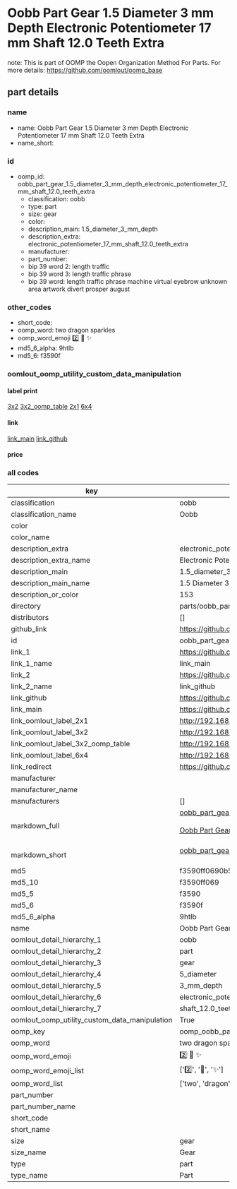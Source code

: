 # Oobb Part Gear 1.5 Diameter 3 mm Depth Electronic Potentiometer 17 mm Shaft 12.0 Teeth Extra  

note: This is part of OOMP the Oopen Organization Method For Parts. For more details: https://github.com/oomlout/oomp_base

##  part details
  







### name
* name: Oobb Part Gear 1.5 Diameter 3 mm Depth Electronic Potentiometer 17 mm Shaft 12.0 Teeth Extra
* name_short: 
### id
* oomp_id: oobb_part_gear_1.5_diameter_3_mm_depth_electronic_potentiometer_17_mm_shaft_12.0_teeth_extra
  * classification: oobb
  * type: part
  * size: gear
  * color: 
  * description_main: 1.5_diameter_3_mm_depth
  * description_extra: electronic_potentiometer_17_mm_shaft_12.0_teeth_extra
  * manufacturer: 
  * part_number: 
  * bip 39 word 2: length traffic
  * bip 39 word 3: length traffic phrase
  * bip 39 word: length traffic phrase machine virtual eyebrow unknown area artwork divert prosper august

### other_codes
* short_code: 
* oomp_word: two dragon sparkles
* oomp_word_emoji :two: :dragon: :sparkles:
* md5_6_alpha: 9htlb
* md5_6: f3590f






### oomlout_oomp_utility_custom_data_manipulation
#### label print
[3x2](http://192.168.1.245:1112/?label=oomp%209htlb)
[3x2_oomp_table](http://192.168.1.108:1112/?label=oomp%209htlb)
[2x1](http://192.168.1.242:1112/?label=oomp%209htlb)
[6x4](http://192.168.1.55:1112/?label=oomp%209htlb)    

#### link

[link_main](https://github.com/oomlout/oomlout_oomp_version_1_messy/tree/main/parts/oobb_part_gear_1.5_diameter_3_mm_depth_electronic_potentiometer_17_mm_shaft_12.0_teeth_extra) [link_github](https://github.com/oomlout/oomlout_oomp_version_1_messy/tree/main/parts/oobb_part_gear_1.5_diameter_3_mm_depth_electronic_potentiometer_17_mm_shaft_12.0_teeth_extra)                             

#### price







### all codes 
| key | value |  
| --- | --- |  
| classification | oobb |  
| classification_name | Oobb |  
| color |  |  
| color_name |  |  
| description_extra | electronic_potentiometer_17_mm_shaft_12.0_teeth_extra |  
| description_extra_name | Electronic Potentiometer 17 mm Shaft 12.0 Teeth Extra |  
| description_main | 1.5_diameter_3_mm_depth |  
| description_main_name | 1.5 Diameter 3 mm Depth |  
| description_or_color | 153 |  
| directory | parts/oobb_part_gear_1.5_diameter_3_mm_depth_electronic_potentiometer_17_mm_shaft_12.0_teeth_extra |  
| distributors | [] |  
| github_link | https://github.com/oomlout/oomlout_oomp_part_src/tree/main/parts/oobb_part_gear_1.5_diameter_3_mm_depth_electronic_potentiometer_17_mm_shaft_12.0_teeth_extra |  
| id | oobb_part_gear_1.5_diameter_3_mm_depth_electronic_potentiometer_17_mm_shaft_12.0_teeth_extra |  
| link_1 | https://github.com/oomlout/oomlout_oomp_version_1_messy/tree/main/parts/oobb_part_gear_1.5_diameter_3_mm_depth_electronic_potentiometer_17_mm_shaft_12.0_teeth_extra |  
| link_1_name | link_main |  
| link_2 | https://github.com/oomlout/oomlout_oomp_version_1_messy/tree/main/parts/oobb_part_gear_1.5_diameter_3_mm_depth_electronic_potentiometer_17_mm_shaft_12.0_teeth_extra |  
| link_2_name | link_github |  
| link_github | https://github.com/oomlout/oomlout_oomp_version_1_messy/tree/main/parts/oobb_part_gear_1.5_diameter_3_mm_depth_electronic_potentiometer_17_mm_shaft_12.0_teeth_extra |  
| link_main | https://github.com/oomlout/oomlout_oomp_version_1_messy/tree/main/parts/oobb_part_gear_1.5_diameter_3_mm_depth_electronic_potentiometer_17_mm_shaft_12.0_teeth_extra |  
| link_oomlout_label_2x1 | http://192.168.1.242:1112/?label=oomp%209htlb |  
| link_oomlout_label_3x2 | http://192.168.1.245:1112/?label=oomp%209htlb |  
| link_oomlout_label_3x2_oomp_table | http://192.168.1.108:1112/?label=oomp%209htlb |  
| link_oomlout_label_6x4 | http://192.168.1.55:1112/?label=oomp%209htlb |  
| link_redirect | https://github.com/oomlout/oomlout_oomp_version_1_messy/tree/main/parts/oobb_part_gear_1.5_diameter_3_mm_depth_electronic_potentiometer_17_mm_shaft_12.0_teeth_extra |  
| manufacturer |  |  
| manufacturer_name |  |  
| manufacturers | [] |  
| markdown_full | [oobb_part_gear_1.5_diameter_3_mm_depth_electronic_potentiometer_17_mm_shaft_12.0_teeth_extra](none)<br>[](none)<br>[Oobb Part Gear 1.5 Diameter 3 Mm Depth Electronic Potentiometer 17 Mm Shaft 12.0 Teeth Extra](none)<br><br> |  
| markdown_short | [oobb_part_gear_1.5_diameter_3_mm_depth_electronic_potentiometer_17_mm_shaft_12.0_teeth_extra](none)<br><br> |  
| md5 | f3590ff0690b5dbd457a385947b9b400 |  
| md5_10 | f3590ff069 |  
| md5_5 | f3590 |  
| md5_6 | f3590f |  
| md5_6_alpha | 9htlb |  
| name | Oobb Part Gear 1.5 Diameter 3 mm Depth Electronic Potentiometer 17 mm Shaft 12.0 Teeth Extra |  
| oomlout_detail_hierarchy_1 | oobb |  
| oomlout_detail_hierarchy_2 | part |  
| oomlout_detail_hierarchy_3 | gear |  
| oomlout_detail_hierarchy_4 | 5_diameter |  
| oomlout_detail_hierarchy_5 | 3_mm_depth |  
| oomlout_detail_hierarchy_6 | electronic_potentiometer_17_mm |  
| oomlout_detail_hierarchy_7 | shaft_12.0_teeth_extra |  
| oomlout_oomp_utility_custom_data_manipulation | True |  
| oomp_key | oomp_oobb_part_gear_1.5_diameter_3_mm_depth_electronic_potentiometer_17_mm_shaft_12.0_teeth_extra |  
| oomp_word | two dragon sparkles |  
| oomp_word_emoji | :two: :dragon: :sparkles: |  
| oomp_word_emoji_list | [':two:', ':dragon:', ':sparkles:'] |  
| oomp_word_list | ['two', 'dragon', 'sparkles'] |  
| part_number |  |  
| part_number_name |  |  
| short_code |  |  
| short_name |  |  
| size | gear |  
| size_name | Gear |  
| type | part |  
| type_name | Part |  
